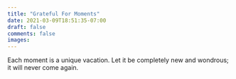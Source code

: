 ```yaml
---
title: "Grateful For Moments"
date: 2021-03-09T18:51:35-07:00
draft: false
comments: false
images:
---
```


Each moment is a unique vacation. Let it be completely new and wondrous; it will never come again.
